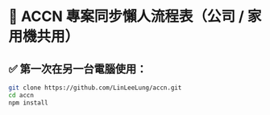 # 🧠 ACCN 專案同步懶人流程表（公司 / 家用機共用）

## ✅ 第一次在另一台電腦使用：
```bash
git clone https://github.com/LinLeeLung/accn.git
cd accn
npm install
